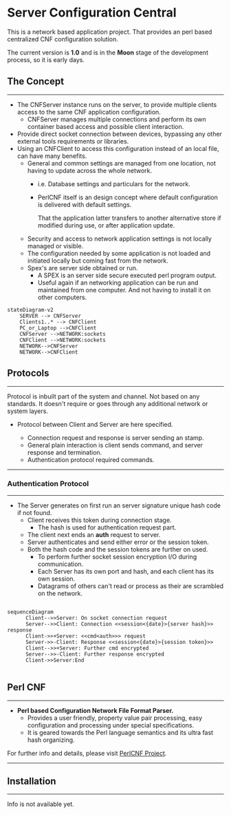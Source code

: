 # Server Configuration Central

This is a network based application project.
That provides an perl based centralized CNF configuration solution.

The current version is  **1.0** and is in the **Moon** stage of the development process, so it is early days.

## The Concept

---

* The CNFServer instance runs on the server, to provide multiple clients access to the same CNF application configuration.
  * CNFServer manages multiple connections and perform its own container based access and possible client interaction.
* Provide direct socket connection between devices, bypassing any other external tools requirements or libraries.
* Using an CNFClient to access this configuration instead of an local file, can have many benefits.
  * General and common settings are managed from one location, not having to update across the whole network.
    * i.e. Database settings and particulars for the network.
    * PerlCNF itself is an design concept where default configuration is delivered with default settings. 

        That the application latter transfers to another alternative store if modified during use, or after application update.
  * Security and access to network application settings is not locally managed or visible.    
  * The configuration needed by some application is not loaded and initiated locally but coming fast from the network.
  * Spex's are server side obtained or run.
    * A SPEX is an server side secure executed perl program output.
    * Useful again if an networking application can be run and maintained from one computer. And not having to install it on other computers.

```mermaid
stateDiagram-v2
    SERVER --> CNFServer
    Clients1..* --> CNFClient
    PC_or_Laptop -->CNFClient
    CNFServer -->NETWORK:sockets
    CNFClient -->NETWORK:sockets    
    NETWORK-->CNFServer
    NETWORK-->CNFClient    
```

## Protocols

---

Protocol is inbuilt part of the system and channel. Not based on any standards.
It doesn't require or goes through any additional network or system layers.

* Protocol between Client and Server are here specified.
  
  * Connection request and response is server sending an stamp.
  * General plain interaction is client sends command, and server response and termination.
  * Authentication protocol required commands.

---

### Authentication Protocol

---

* The Server generates on first run an server signature unique hash code if not found.
  * Client receives this token during connection stage.
    * The hash is used for authentication request part.
  * The client next ends an **auth** request to server.
  * Server authenticates and send either error or the session token.
  * Both the hash code and the session tokens are further on used. 
    * To perform further socket session encryption I/O during communication.
    * Each Server has its own port and hash, and each client has its own session.
    * Datagrams of others can't read or process as their are scrambled on the network.

```mermaid

sequenceDiagram
      Client-->>Server: On socket connection request
      Server-->>Client: Connection <<session<{date}>{server hash}>> response
      Client->>+Server: <<cmd<auth>>> request
      Server->>-Client: Response <<session<{date}>{session token}>>
      Client-->>+Server: Further cmd encrypted
      Server-->>-Client: Further response encrypted
      Client->>Server:End
    
```


## Perl CNF

---

* **Perl based Configuration Network File Format Parser.**
  * Provides a user friendly, property value pair processing, easy configuration and processing under special specifications.  
  * It is geared towards the Perl language semantics and its ultra fast hash organizing.

For further info and details, please visit [PerlCNF Project](https://github.com/wbudic/PerlCNF/blob/master/README.md).

---

## Installation

---

  Info is not available yet.
